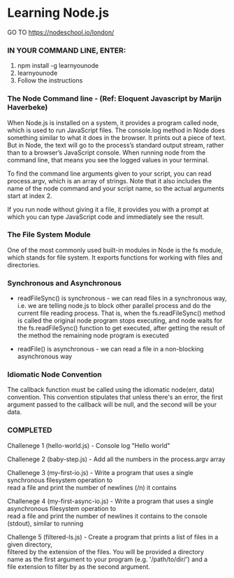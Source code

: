 # Learning Node.js

GO TO https://nodeschool.io/london/

### IN YOUR COMMAND LINE, ENTER:
1. npm install -g learnyounode
2. learnyounode 
3. Follow the instructions


### The Node Command line - (Ref: Eloquent Javascript by Marijn Haverbeke)
When Node.js is installed on a system, it provides a program called node, which is used to run JavaScript files. The console.log method in Node does something similar to what it does in the browser. It prints out a piece of text. But in Node, the text will go to the process’s standard output stream, rather than to a browser’s JavaScript console. When running node from the command line, that means you see the logged values in your terminal.

To find the command line arguments given to your script, you can read process.argv, which is an array of strings. Note that it also includes the name of the node command and your script name, so the actual arguments start at index 2.

If you run node without giving it a file, it provides you with a prompt at which you can type JavaScript code and immediately see the result.


### The File System Module
One of the most commonly used built-in modules in Node is the fs module, which stands for file system. It exports functions for working with files and directories.


### Synchronous and Asynchronous
- readFileSync() is synchronous - we can read files in a synchronous way, i.e. we are telling node.js to block other parallel process and do the current file reading process. That is, when the fs.readFileSync() method is called the original node program stops executing, and node waits for the fs.readFileSync() function to get executed, after getting the result of the method the remaining node program is executed

- readFile() is asynchronous - we can read a file in a non-blocking asynchronous way


### Idiomatic Node Convention
The callback function must be called using the idiomatic node(err, data) convention. This convention stipulates that unless there's an error, the first argument passed to the callback will be null, and the second will be your data.


### COMPLETED
Challenege 1 (hello-world.js) - Console log "Hello world"

Challenege 2 (baby-step.js) - Add all the numbers in the process.argv array

Challenege 3 (my-first-io.js) - Write a program that uses a single synchronous filesystem operation to  
  read a file and print the number of newlines (/n) it contains

Challenege 4 (my-first-async-io.js) - Write a program that uses a single asynchronous filesystem operation to  
  read a file and print the number of newlines it contains to the console  
  (stdout), similar to running

Challenge 5 (filtered-ls.js) -  Create a program that prints a list of files in a given directory,  
  filtered by the extension of the files. You will be provided a directory  
  name as the first argument to your program (e.g. '/path/to/dir/') and a  
  file extension to filter by as the second argument. 